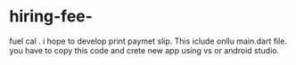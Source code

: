 # hiring-fee-
fuel cal . i hope to develop print paymet slip. This iclude onllu main.dart file. you have to copy this code and crete new app using vs or android studio.
